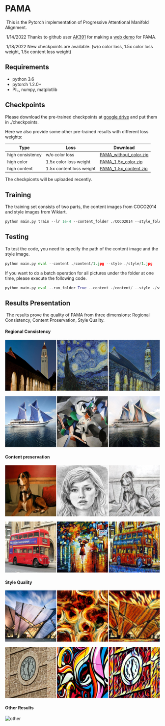 PAMA
================
​		This is the Pytorch implementation of Progressive Attentional Manifold Alignment.

​		1/14/2022 Thanks to github user [AK391](https://github.com/AK391) for making a [web demo](https://huggingface.co/spaces/akhaliq/PAMA) for PAMA.

​		1/18/2022 New checkpoints are available. (w/o color loss, 1.5x color loss weight, 1.5x content loss weight)


## Requirements

* python 3.6
* pytorch 1.2.0+
* PIL, numpy, matplotlib

## Checkpoints

Please download the pre-trained checkpoints at [google drive](https://drive.google.com/file/d/1rPB_qnelVVSad6CtadmhRFi0PMI_RKdy/view?usp=sharing) and put them in ./checkpoints. 

Here we also provide some other pre-trained results with different loss weights:

| Type             | Loss            | Download             |
| ---------------- | --------------- | -------------------- |
| high consistency | w/o color loss  | [PAMA_without_color.zip](https://drive.google.com/file/d/1IrggOiutiZceJCrEb24cLnBjeA5I3N1D/view?usp=sharing) |
| high color       | 1.5x color loss weight | [PAMA_1.5x_color.zip](https://drive.google.com/file/d/1HXet2u_zk2QCVM_z5Llg2bcfvvndabtt/view?usp=sharing)       |
| high content     | 1.5x content loss weight | [PAMA_1.5x_content.zip](https://drive.google.com/file/d/13m7Lb9xwfG_DVOesuG9PyxDHG4SwqlNt/view?usp=sharing)     |

The checkpionts will be uploaded recently.

## Training

The training set consists of two parts, the content images from COCO2014 and style images from Wikiart.

```python
python main.py train --lr 1e-4 --content_folder ./COCO2014 --style_folder ./Wikiart
```

## Testing

To test the code, you need to specify the path of the content image and the style image. 

```python
python main.py eval --content ./content/1.jpg --style ./style/1.jpg
```

If you want to do a batch operation for all pictures under the folder at one time, please execute the following code.

```python
python main.py eval --run_folder True --content ./content/ --style ./style/
```


## Results Presentation

​		The results prove the quality of PAMA from three dimensions: Regional Consistency, Content Proservation, Style Quality.  



#### Regional Consistency

![39-13-content](./README.assets/39-13-content.png)

![8-35-content](./README.assets/8-35-content-8074538.png)

#### Content preservation

![18-4-content](./README.assets/18-4-content.png)

![27-8-consistency](./README.assets/27-8-consistency-8074642.png)

#### Style Quality

![4-29-style](./README.assets/4-29-style.png)

![13-32-style](./README.assets/13-32-style.png)

#### Other Results

![other](./README.assets/other.png)

